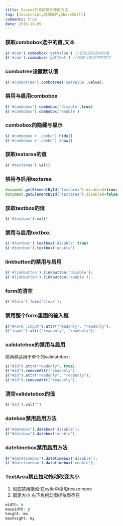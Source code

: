 ```yaml
---
title: Easyui的常用控件使用方法
tag: [Javascript,前端插件,ShareSkill]
comments: true
date: 2016-10-09
---
```





### 获取combobox选中的值,文本
```javascript
$('#com').combobox('getValue') //获取当前选中的值
$('#com').combobox('getText') //获取当前选中的文字
```
### combotree设置默认值
```javascript
$('#combotree').combotree('setValue',value);
```

### 禁用与启用combobox
```javascript
$('#combobox').combobox('disable',true)
$('#combobox').combobox('enable')
```

### combobox的隐藏与显示
```javascript
$('#combobox + .combo').hide()
$('#combobox + .combo').show()
```

### 获取textarea的值
```javascript
$('#textarea').val()
```

### 禁用与启用textarea
```javascript
document.getElementById('textarea').disabled=true;
document.getElementById('textarea').disabled=false
```

### 获取textbox的值
```javascript
$('#textbox').val()
```

### 禁用与启用textbox
```javascript
$('#textbox').textbox('disable',true)
$('#textbox').textbox('enable')
```

### linkbutton的禁用与启用
```javascript
$('#linkbutton').linkbutton('disable');
$('#linkbutton').linkbutton('enable');
```

### form的清空
```javascript
$('#form').form('clear');
```

### 禁用整个form里面的输入框
```javascript
$("#Form :input").attr("readonly", "readonly");
$("input").attr("readonly", "readonly"); 
```

### validatebox的禁用与启用
前两种适用于单个的validatebox;
```javascript
$("#id").attr("readonly", true); 
$("#id").removeAttr("readonly");
$("#id").attr("readonly", "readonly"); 
$("#id").removeAttr("readonly");
```

### 清空validatebox的值
```javascript
$('#id').val("")
```

### datebox禁用启用方法 
```javascript
$("#datebox").datebox('disable'); 
$("#datebox").datebox('enable');
```

### datetimebox禁用启用方法
```javascript
$("#datetimebox").datetimebox('disable');
$('#datetimebox').datatimebox('enable');
```

### TextArea禁止拉动拖动改变大小
1.  彻底禁用拖动:在sytle中添加resize:none
2.  固定大小,右下角拖动图标依然存在
```css
width: x
maxwidth: y
height: mx
maxheight: my
```